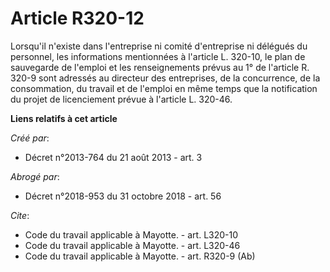 # Article R320-12

Lorsqu'il n'existe dans l'entreprise ni comité d'entreprise ni délégués du personnel, les informations mentionnées à
l'article L. 320-10, le plan de sauvegarde de l'emploi et les renseignements prévus au 1° de l'article R. 320-9 sont adressés
au directeur des entreprises, de la concurrence, de la consommation, du travail et de l'emploi en même temps que la
notification du projet de licenciement prévue à l'article L. 320-46.

**Liens relatifs à cet article**

_Créé par_:

  - Décret n°2013-764 du 21 août 2013 - art. 3

_Abrogé par_:

  - Décret n°2018-953 du 31 octobre 2018 - art. 56

_Cite_:

  - Code du travail applicable à Mayotte. - art. L320-10
  - Code du travail applicable à Mayotte. - art. L320-46
  - Code du travail applicable à Mayotte. - art. R320-9 (Ab)
